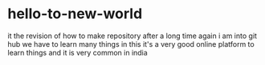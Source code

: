 # hello-to-new-world
it the revision of how to make repository
after a long time again i am into git hub 
we have to learn many things in this it's a very good online platform 
to learn things and it is very common in india
